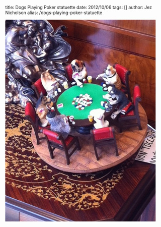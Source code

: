 title: Dogs Playing Poker statuette
date: 2012/10/06
tags: []
author: Jez Nicholson
alias: /dogs-playing-poker-statuette

<div class='p_embed p_image_embed'>
<a href="/media/getfile/files.posterous.com/jnicho02/kqV03QLcKcvYms3lpJYuYluHNhDCzN7rVrxA5pU12qsOAEUw4v91QtHDJPWt/photo.jpg"><img alt="Photo" height="640" src="/media/getfile/files.posterous.com/jnicho02/iyols5qN1JYBz2PqPw1QY2V1snN4ttZ5qOXdHTD4MB7dmXgPtbPGynfaeTuM/photo.jpg.scaled.500.jpg" width="478" /></a>
</div>

